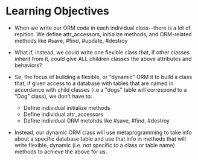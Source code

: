 # Learning Objectives

* When we write our ORM code in each individual class--there is a lot of repition. We define attr_accessors, initialize methods, and ORM-related methods like #save, #find, #update, #destroy
* What if, instead, we could write one flexible class that, if other classes inherit from it, could give ALL children classes the above attributes and behaviors?
* So, the focus of building a flexible, or "dynamic" ORM it to build a class that, if given access to a database with tables that are named in accordance with child classes (i.e a "dogs" table will correspond to a "Dog" class), we don't have to:
  * Define individual initialize methods
  * Define individual attr_accessors
  * Define individual ORM metohds like #save, #find, #destroy

* Instead, our dynamic ORM class will use metaprogramming to take info about a specific database table and use that info in methods that will write flexible, dynamic (i.e. not specific to a class or table name) methods to achieve the above for us. 